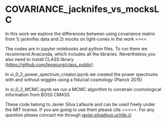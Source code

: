 # COVARIANCE_jacknifes_vs_mocksLC
In this work we explore the differences between using covariance matrix from 1) jacknifes data and 2) mocks on light-cones in the work >><<

The codes are in jupyter notebooks and python files. To run them we recommend Anaconda, which includes all the libraries. Nevertheless you also need to install CLASS library (https://github.com/lesgourg/class_public).

In xi_0_2_power_spectrum_creator.ipynb we created the power spectrums with and without wiggles using a fiducial cosmology (Planck 2015)

In xi_0_2_MCMC.ipynb we run a MCMC algorithm to constrain cosmological information from BOSS CMASS

These code belong to Javier Silva Lafaurie and can be used freely under the MIT license. If you are going to use them please cite >><<<. For any question please concact me through javier.silva@ug.uchile.cl
